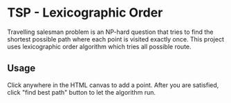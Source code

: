 # TSP - Lexicographic Order
Travelling salesman problem is an NP-hard question that tries to find the shortest possible path where each point is visited exactly once. This project uses lexicographic order algorithm which tries all possible route.

## Usage
Click anywhere in the HTML canvas to add a point. After you are satisfied, click "find best path" button to let the algorithm run. 
